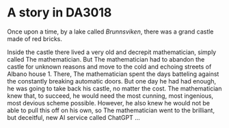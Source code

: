 # A story in DA3018

Once upon a time, by a lake called _Brunnsviken_, there was a grand castle
made of red bricks. 

Inside the castle there lived a very old and decrepit mathematician, simply called The mathematician. But The mathematician had to abandon the castle for unknown reasons and move to the cold and echoing streets of Albano house 1. There, The mathematician spent the days batteling against the constantly breaking automatic doors. But one day he had had enough, he was going to take back his castle, no matter the cost. The mathematician knew that, to succeed, he would need the most cunning, most ingenious, most devious scheme possible. However, he also knew he would not be able to pull this off on his own, so The mathematician went to the brilliant, but deceitful, new AI service called ChatGPT ...
